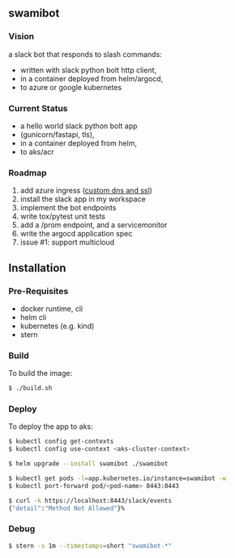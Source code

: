 ## swamibot

### Vision
a slack bot that responds to slash commands:
* written with slack python bolt http client,
* in a container deployed from helm/argocd,
* to azure or google kubernetes

### Current Status
* a hello world slack python bolt app
* (gunicorn/fastapi, tls),
* in a container deployed from helm,
* to aks/acr

### Roadmap
1. add azure ingress ([custom dns and ssl](https://learn.microsoft.com/en-us/azure/aks/app-routing-dns-ssl))
1. install the slack app in my workspace
1. implement the bot endpoints
1. write tox/pytest unit tests
1. add a /prom endpoint, and a servicemonitor
1. write the argocd application spec
1. issue #1: support multicloud 

## Installation

### Pre-Requisites

* docker runtime, cli
* helm cli
* kubernetes (e.g. kind)
* stern

### Build

To build the image:
```bash
$ ./build.sh
```

### Deploy

To deploy the app to aks:
```bash
$ kubectl config get-contexts
$ kubectl config use-context <aks-cluster-context>

$ helm upgrade --install swamibot ./swamibot

$ kubectl get pods -l=app.kubernetes.io/instance=swamibot -w
$ kubectl port-forward pod/<pod-name> 8443:8443

$ curl -k https://localhost:8443/slack/events
{"detail":"Method Not Allowed"}%
```

### Debug

```bash
$ stern -s 1m --timestamps=short "swamibot-*"
```
